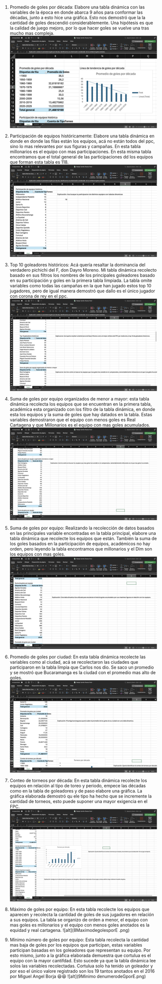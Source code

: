 
1. Promedio de goles por década: Elabore una tabla dinámica con las variables de la época en donde abarca 9 años para conformar las décadas, junto a esto hice una gráfica. Esto nos demostró que la la cantidad de goles descendió considerablemente. Una hipótesis es que la calidad de juego mejoro, por lo que hacer goles se vuelve una tras mucho mas compleja.
![alt text](1PromediodeGD.png)

2. Participación de equipos históricamente: Elabore una tabla dinámica en donde en donde las filas están los equipos, acá no están todos del ppc, sino lo mas relevantes por sus figuras y campañas. En esta tabla millonarios es el equipo con mas participaciones. En esta misma tabla encontramos que el total general de las participaciones dd los equipos que forman esta tabla es 118.
![alt text](2PaticipaciondeEH.png)

3. Top 10 goleadores históricos: Acá quería resaltar la dominancia del verdadero pichichi del F, don Dayro Moreno. Mi tabla dinámica recolecto basado en sus filtros los nombres de los principales goleadores basado en su participación y goles en la primera tabla limpiada. La tabla omite variables como todas las campañas en la que han jugado estos top 10 jugadores, pero de igual manera demostró que dallo es el único jugador con corona de rey en el ppc.
![alt](3Top10Pichichis.png)

4. Suma de goles por equipo organizados de menor a mayor: esta tabla dinámica recolecta los equipos que se encuentran en la primera tabla, académica esta organizado con los filtro de la tabla dinámica, en donde esta los equipos y la suma de goles que hay datados en la tabla. Estas variables demostraron que el equipo con menos goles es Real Cartagena y que Millonarios es el equipo con mas goles acumulados.
![alt](4SumadegolesMeMa.png)

5. Suma de goles por equipo: Realizando la recolección de datos basados en las principales variable encontradas en la tabla principal, elabore una tabla dinámica que recolecte los equipos que están. También la suma de los goles basados en la participación de equipos, académicos no hay orden, pero leyendo la tabla encontramos que millonarios y el Dim son los equipos con mas goles.
![alt](5SumadeGolesporE.png)

6. Promedio de goles por ciudad: En esta tabla dinámica recolecte las variables como al ciudad, acá se recolectaron las ciudades que participaron en la tabla limpia que Carlos nos dio. Se saco un promedio y se mostró que Bucaramanga es la ciudad con el promedio mas alto de goles.
![alt](6SumadegolesporC.png)

7. Conteo de torneos por década: En esta tabla dinámica recolecte los equipos en relación al tipo de toreo y periodo, empece las décadas como en la tabla de goleadores y de paso elabore una gráfica. La gráfica elaborada demostró qu ele tipo ha hecho que se incremente la cantidad de torneos, esto puede suponer una mayor exigencia en el FPC.
![alt](7ConteodetorneosporD.png)

8. Máximo de goles por equipo: En esta tabla recolecte los equipos que aparecen y recolecta la cantidad de goles de sus jugadores en relación a sus equipos. La tabla se organizo de orden a menor, el equipo con mas goles es millonarios y el equipo con menos goles anotados es la equidad y real cartagena.
![alt](8MaximodegolesporE .png)

9. Mínimo número de goles por equipo: Esta tabla recolecta la cantidad mas baja de goles por los equipos que participan, estas variables participan basadas en los goleadores que representan su equipo. Por esto mismo, junto a la gráfica elaborada demuestra que cortulua es el equipo con la mayor cantifdad. Esto sucede ya que la tabla dinámica lee solos las variables recolectadas. Cortulua solo ha tenido un goleador y por eso el único valore registrado son los 19 tantos anotados en el 2016 por Miguel Angel Borja 😆😆
![alt](9Minimo denumerodeGporE.png)

